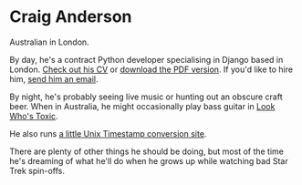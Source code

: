 # Craig Anderson

Australian in London.

By day, he's a contract Python developer specialising in Django based in London. [Check out his <abbr title="curriculum vitae">CV</abbr>](/cv) or [download the PDF version](/cv.pdf). If you'd like to hire him, [send him an email](mailto:craiga@craiga.id.au).

By night, he's probably seeing live music or hunting out an obscure craft beer. When in Australia, he might occasionally play bass guitar in [Look Who's Toxic](http://lookwhostoxic.com).

He also runs [a little Unix Timestamp conversion site](https://www.unixtimesta.mp).

There are plenty of other things he should be doing, but most of the time he's dreaming of what he'll do when he grows up while watching bad Star Trek spin-offs.
